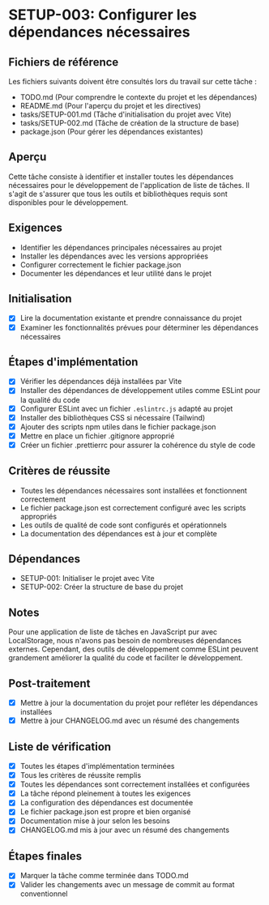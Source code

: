 # SETUP-003: Configurer les dépendances nécessaires

## Fichiers de référence
Les fichiers suivants doivent être consultés lors du travail sur cette tâche :
- TODO.md (Pour comprendre le contexte du projet et les dépendances)
- README.md (Pour l'aperçu du projet et les directives)
- tasks/SETUP-001.md (Tâche d'initialisation du projet avec Vite)
- tasks/SETUP-002.md (Tâche de création de la structure de base)
- package.json (Pour gérer les dépendances existantes)

## Aperçu
Cette tâche consiste à identifier et installer toutes les dépendances nécessaires pour le développement de l'application de liste de tâches. Il s'agit de s'assurer que tous les outils et bibliothèques requis sont disponibles pour le développement.

## Exigences
- Identifier les dépendances principales nécessaires au projet
- Installer les dépendances avec les versions appropriées
- Configurer correctement le fichier package.json
- Documenter les dépendances et leur utilité dans le projet

## Initialisation
- [x] Lire la documentation existante et prendre connaissance du projet
- [x] Examiner les fonctionnalités prévues pour déterminer les dépendances nécessaires

## Étapes d'implémentation
- [x] Vérifier les dépendances déjà installées par Vite
- [x] Installer des dépendances de développement utiles comme ESLint pour la qualité du code
- [x] Configurer ESLint avec un fichier `.eslintrc.js` adapté au projet
- [x] Installer des bibliothèques CSS si nécessaire (Tailwind)
- [x] Ajouter des scripts npm utiles dans le fichier package.json
- [x] Mettre en place un fichier .gitignore approprié
- [x] Créer un fichier .prettierrc pour assurer la cohérence du style de code

## Critères de réussite
- Toutes les dépendances nécessaires sont installées et fonctionnent correctement
- Le fichier package.json est correctement configuré avec les scripts appropriés
- Les outils de qualité de code sont configurés et opérationnels
- La documentation des dépendances est à jour et complète

## Dépendances
- SETUP-001: Initialiser le projet avec Vite
- SETUP-002: Créer la structure de base du projet

## Notes
Pour une application de liste de tâches en JavaScript pur avec LocalStorage, nous n'avons pas besoin de nombreuses dépendances externes. Cependant, des outils de développement comme ESLint peuvent grandement améliorer la qualité du code et faciliter le développement.

## Post-traitement
- [x] Mettre à jour la documentation du projet pour refléter les dépendances installées
- [x] Mettre à jour CHANGELOG.md avec un résumé des changements

## Liste de vérification
- [x] Toutes les étapes d'implémentation terminées
- [x] Tous les critères de réussite remplis
- [x] Toutes les dépendances sont correctement installées et configurées
- [x] La tâche répond pleinement à toutes les exigences
- [x] La configuration des dépendances est documentée
- [x] Le fichier package.json est propre et bien organisé
- [x] Documentation mise à jour selon les besoins
- [x] CHANGELOG.md mis à jour avec un résumé des changements

## Étapes finales
- [x] Marquer la tâche comme terminée dans TODO.md
- [x] Valider les changements avec un message de commit au format conventionnel 
